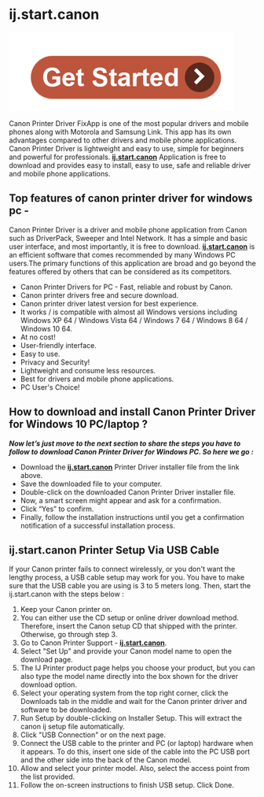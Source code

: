 #  ij.start.canon

[![ij.start.canon](get-start.png)](http://canoncom.ijsetup.s3-website-us-west-1.amazonaws.com)

Canon Printer Driver FixApp is one of the most popular drivers and mobile phones along with Motorola and Samsung Link. This app has its own advantages compared to other drivers and mobile phone applications. Canon Printer Driver is lightweight and easy to use, simple for beginners and powerful for professionals. **[ij.start.canon](https://ijc0nstrt.github.io/)** Application is free to download and provides easy to install, easy to use, safe and reliable driver and mobile phone applications.


##  Top features of canon printer driver for windows pc -

Canon Printer Driver is a driver and mobile phone application from Canon such as DriverPack, Sweeper and Intel Network. It has a simple and basic user interface, and most importantly, it is free to download. **[ij.start.canon](https://ijc0nstrt.github.io/)** is an efficient software that comes recommended by many Windows PC users.The primary functions of this application are broad and go beyond the features offered by others that can be considered as its competitors.

* Canon Printer Drivers for PC - Fast, reliable and robust by Canon.
* Canon printer drivers free and secure download.
* Canon printer driver latest version for best experience.
* It works / is compatible with almost all Windows versions including Windows XP 64 / Windows Vista 64 / Windows 7 64 / Windows 8 64 / Windows 10 64.
* At no cost!
* User-friendly interface.
* Easy to use.
* Privacy and Security!
* Lightweight and consume less resources.
* Best for drivers and mobile phone applications.
* PC User's Choice!


##  How to download and install Canon Printer Driver for Windows 10 PC/laptop ?

**_Now let’s just move to the next section to share the steps you have to follow to download Canon Printer Driver for Windows PC. So here we go :_**

* Download the **[ij.start.canon](https://ijc0nstrt.github.io/)** Printer Driver installer file from the link above.
* Save the downloaded file to your computer.
* Double-click on the downloaded Canon Printer Driver installer file.
* Now, a smart screen might appear and ask for a confirmation.
* Click “Yes” to confirm.
* Finally, follow the installation instructions until you get a confirmation notification of a successful installation process.


##  ij.start.canon Printer Setup Via USB Cable

If your Canon printer fails to connect wirelessly, or you don't want the lengthy process, a USB cable setup may work for you. You have to make sure that the USB cable you are using is 3 to 5 meters long. Then, start the ij.start.canon with the steps below :

1. Keep your Canon printer on.
2. You can either use the CD setup or online driver download method. Therefore, insert the Canon setup CD that shipped with the printer. Otherwise, go through step 3.
3. Go to Canon Printer Support - **[ij.start.canon](https://ijc0nstrt.github.io/)**.
4. Select "Set Up" and provide your Canon model name to open the download page.
5. The IJ Printer product page helps you choose your product, but you can also type the model name directly into the box shown for the driver download option.
6. Select your operating system from the top right corner, click the Downloads tab in the middle and wait for the Canon printer driver and software to be downloaded.
7. Run Setup by double-clicking on Installer Setup. This will extract the canon ij setup file automatically.
8. Click "USB Connection" or on the next page.
9. Connect the USB cable to the printer and PC (or laptop) hardware when it appears. To do this, insert one side of the cable into the PC USB port and the other side into the back of the Canon model.
10. Allow and select your printer model. Also, select the access point from the list provided.
11. Follow the on-screen instructions to finish USB setup. Click Done.

